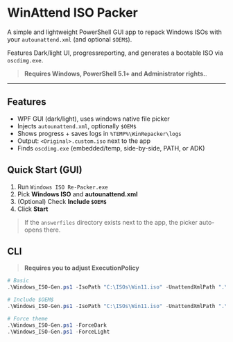 # WinAttend ISO Packer

A simple and lightweight PowerShell GUI app to repack Windows ISOs with your `autounattend.xml` (and optional `$OEM$`). 

Features Dark/light UI, progressreporting, and generates a bootable ISO via `oscdimg.exe`.

> **Requires Windows, PowerShell 5.1+ and Administrator rights.**.

---

## Features
- WPF GUI (dark/light), uses windows native file picker  
- Injects `autounattend.xml`, optionally `$OEM$`  
- Shows progress + saves logs in `%TEMP%\WinRepacker\logs`  
- Output: `<Original>.custom.iso` next to the app  
- Finds `oscdimg.exe` (embedded/temp, side-by-side, PATH, or ADK)


## Quick Start (GUI)
1. Run `Windows ISO Re-Packer.exe`
2. Pick **Windows ISO** and **autounattend.xml**
3. (Optional) Check **Include `$OEM$`**
4. Click **Start**

> If the `answerfiles` directory exists next to the app, the picker auto-opens there.


## CLI
> **Requires you to adjust ExecutionPolicy**
```powershell
# Basic
.\Windows_ISO-Gen.ps1 -IsoPath "C:\ISOs\Win11.iso" -UnattendXmlPath ".\answerfiles\autounattend.xml"

# Include $OEM$
.\Windows_ISO-Gen.ps1 -IsoPath "C:\ISOs\Win11.iso" -UnattendXmlPath ".\answerfiles\autounattend.xml" -IncludeOEM

# Force theme
.\Windows_ISO-Gen.ps1 -ForceDark
.\Windows_ISO-Gen.ps1 -ForceLight
